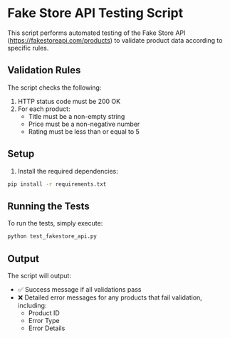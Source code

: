 # Fake Store API Testing Script

This script performs automated testing of the Fake Store API (https://fakestoreapi.com/products) to validate product data according to specific rules.

## Validation Rules

The script checks the following:
1. HTTP status code must be 200 OK
2. For each product:
   - Title must be a non-empty string
   - Price must be a non-negative number
   - Rating must be less than or equal to 5

## Setup

1. Install the required dependencies:
```bash
pip install -r requirements.txt
```

## Running the Tests

To run the tests, simply execute:
```bash
python test_fakestore_api.py
```

## Output

The script will output:
- ✅ Success message if all validations pass
- ❌ Detailed error messages for any products that fail validation, including:
  - Product ID
  - Error Type
  - Error Details 